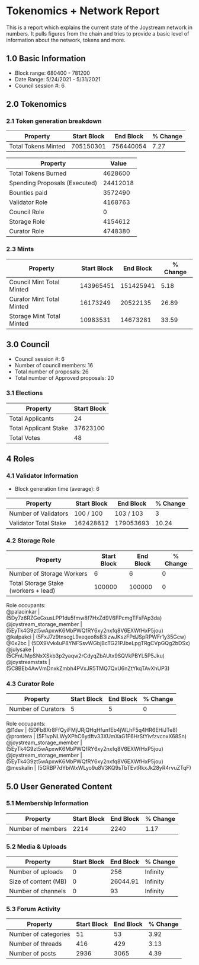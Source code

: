 # Tokenomics + Network Report
This is a report which explains the current state of the Joystream network in numbers. It pulls figures from the chain and tries to provide a basic level of information about the network, tokens and more. 

## 1.0 Basic Information
* Block range: 680400 - 781200
* Date Range: 5/24/2021 - 5/31/2021
* Council session #: 6

## 2.0 Tokenomics
### 2.1 Token generation breakdown
| Property            | Start Block | End Block | % Change |
|---------------------|--------------|--------------|----------|
| Total Tokens Minted |  705150301 | 756440054 | 7.27 |

| Property            | Value        |
|---------------------|--------------|
| Total Tokens Burned | 4628600           | 
| Spending Proposals (Executed)   |  24412018                  |
| Bounties paid       |  3572490                           |
| Validator Role      |  4168763            | 
| Council Role        | 0             | 
| Storage Role        | 4154612             | 
| Curator Role        | 4748380             |


### 2.3 Mints 
| Property                    | Start Block           | End Block | % Change |
|-----------------------------|-----------------------|--------------|----------|
| Council Mint Total Minted   | 143965451  |  151425941 |5.18          |
| Curator Mint Total Minted   |  16173249 | 20522135| 26.89          |
| Storage Mint Total Minted   |  10983531 |  14673281            |  33.59        |

## 3.0 Council
* Council session #: 6
* Number of council members: 16
* Total number of proposals: 26
* Total number of Approved proposals: 20

### 3.1 Elections
| Property                    | Start Block  |
|-----------------------------|--------------|
| Total Applicants            |24              |
| Total Applicant Stake       |37623100              |
| Total Votes                 |48             |

## 4 Roles
### 4.1 Validator Information
* Block generation time (average): 6

| Property                    | Start Block | End Block | % Change |
|-----------------------------|--------------|--------------|----------|
| Number of Validators       |  100 / 100 | 103 / 103 | 3 |
| Validator Total Stake       | 162428612 | 179053693 | 10.24 |


### 4.2 Storage Role
| Property                | Start Block | End Block | % Change |
|-------------------------|--------------|--------------|----------|
| Number of Storage Workers | 6  |  6 | 0 |
| Total Storage Stake (workers + lead)  | 100000 |  100000 | 0 |   

Role occupants:  
@palacinkar | (5Dy7z6RZGeGxusLPP1du5fmw8f7HxZd9V6FPcmgTFsFAp3da)  
@joystream_storage_member | (5EyTk4G9zt5wApxwK6MbPWQfRY6xy2nxfq8V6EXWfHxP5jou)  
@kalpakci | (5FxJ7z9tnscgL9xeqeo8sB3izwJKszFPdJSpRPWFr1y35Gcw)  
@0x2bc | (5DX9Vvk4uP8YNFSsvWGbjBcTG21PJbeLpgTRgCVpGQg2bDSx)  
@julysake | (5CFnUMpSNxXSkb3p2yaqw2rCdyqZbAUtx9SQVkPBYL5P5Jku)  
@joystreamstats | (5C8BEb4AwVmDnxkZmbh4PVxJR5TMQ7QxU6nZtYkqTAvXhUP3)  


### 4.3 Curator Role
| Property                | Start Block | End Block | % Change |
|-------------------------|--------------|--------------|----------|
| Number of Curators      | 5 | 5 | 0 |   

Role occupants:  
@l1dev | (5DFb8Xr8FfQyiFMjURjQHqHfunfEb4jWLhF5q4HR6EHiJTe8)  
@prontera | (5F1vpNLWyXPhC6ydftv33XUmXaG1F6HrStYivfzvcnxX68Sn)  
@joystream_storage_member | (5EyTk4G9zt5wApxwK6MbPWQfRY6xy2nxfq8V6EXWfHxP5jou)  
@joystream_storage_member | (5EyTk4G9zt5wApxwK6MbPWQfRY6xy2nxfq8V6EXWfHxP5jou)  
@meskalin | (5GRBP7dYbiWxWLyo9u8V3KQ9sTbTEvtRkxJk28yR4rvuZTqF)  


## 5.0 User Generated Content
### 5.1 Membership Information
| Property          | Start Block | End Block | % Change |
|-------------------|--------------|--------------|----------|
| Number of members | 2214|  2240 | 1.17 |

### 5.2 Media & Uploads
| Property                | Start Block | End Block | % Change |
|-------------------------|--------------|--------------|----------|
| Number of uploads       | 0 | 256  |  Infinity |
| Size of content (MB)        |  0 |  26044.91 | Infinity          |
| Number of channels      |  0 | 93 | Infinity |

### 5.3 Forum Activity
| Property          | Start Block | End Block | % Change |
|-------------------|--------------|--------------|----------|
| Number of categories | 51 | 53 | 3.92         |
| Number of threads    | 416| 429 | 3.13         |
| Number of posts      | 2936 | 3065            |  4.39        |